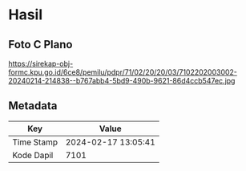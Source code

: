 # Hasil

## Foto C Plano

https://sirekap-obj-formc.kpu.go.id/6ce8/pemilu/pdpr/71/02/20/20/03/7102202003002-20240214-214838--b767abb4-5bd9-490b-9621-86d4ccb547ec.jpg


## Metadata

| Key        | Value               |
| ---------- | ------------------- |
| Time Stamp | 2024-02-17 13:05:41 |
| Kode Dapil | 7101                |



